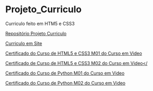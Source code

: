 # Projeto_Curriculo
 <p>Curriculo feito em HTM5 e CSS3</p>

 <a href="https://github.com/EvertonHenrique/Projeto_Curriculo" target="_blank" rel="external">Repositório Projeto Curriculo</a>

 <a href="https://evertonhenrique.github.io/Projeto_Curriculo/curriculo_everton.html" target="_blank" rel="external">Curriculo em Site</a>
<br>

<a href="Certificados/Everton-Oliveira-HTML5-e-CSS3-Modulo-1-de-5-VIP-Certificado-Curso-em-Video.pdf" target="_blank" rel="external">Certificado do Curso de HTML5 e CSS3 M01 do Curso em Video</a>
<br>

 <a href="Certificados/Everton-Oliveira-HTML5-e-CSS3-Modulo-2-de-5-VIP-Certificado-Curso-em-Video.pdf" target="_blank" rel="external">Certificado de Curso de HTML5 e CSS3 M02 do Curso em Video</</a>
<br>

 <a href="Certificados/Everton-Oliveira-Python-3-8211-Mundo-1-40-Horas-Certificado-Curso-em-Video.pdf" target="_blank" rel="external">Certificado do Curso de Python M01 do Curso em Video</a>
<br>

 <a href="Certificados/Everton-Oliveira-Python-3-8211-Mundo-2-40-Horas-Certificado-Curso-em-Video.pdf"
target="_blank" rel="external">Certificado do Curso de Python M02 do Curso em Video</a>
